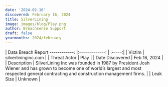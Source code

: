 ```yaml
---
date: '2024-02-16'
discovered: February 16, 2024
title: SilverLining
image: images/blog/Play.png
author: Breachsense Support
draft: false
yearmonths: 2024/february
---
```



| Data Breach Report
------------:     |:-------------:    | :-----:|
| Victim      | silverlininginc.com      | 
| Threat Actor      | Play      | 
| Date Discovered      | Feb 16, 2024      | 
| Description      | SilverLining Inc was founded in 1987 by President Josh Wiener and has grown to become one of world’s largest and most respected general contracting and construction management firms.      | 
| Leak Size      | Unknown      | 

